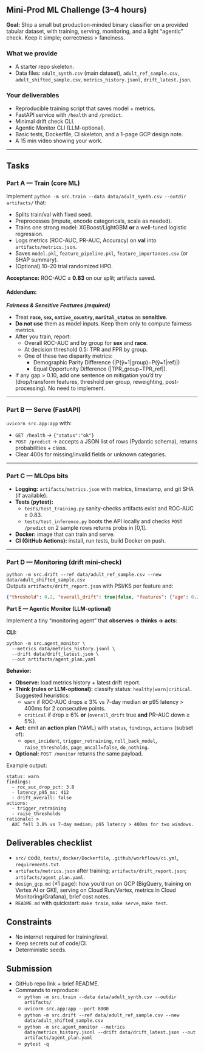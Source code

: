 ## **Mini-Prod ML Challenge (3–4 hours)**

**Goal:** Ship a small but production-minded binary classifier on a provided tabular dataset, with training, serving, monitoring, and a light “agentic” check. Keep it simple; correctness \> fanciness.

### **What we provide**

* A starter repo skeleton.  
* Data files: `adult_synth.csv` (main dataset), `adult_ref_sample.csv`, `adult_shifted_sample.csv`, `metrics_history.jsonl`, `drift_latest.json`.

### **Your deliverables**

* Reproducible training script that saves model \+ metrics.  
* FastAPI service with `/health` and `/predict`.  
* Minimal drift check CLI.  
* Agentic Monitor CLI (LLM-optional).  
* Basic tests, Dockerfile, CI skeleton, and a 1-page GCP design note.  
* A 15 min video showing your work.

---

## **Tasks**

### **Part A — Train (core ML)**

Implement `python -m src.train --data data/adult_synth.csv --outdir artifacts/` that:

* Splits train/val with fixed seed.  
* Preprocesses (impute, encode categoricals, scale as needed).  
* Trains one strong model: XGBoost/LightGBM **or** a well-tuned logistic regression.  
* Logs metrics (ROC-AUC, PR-AUC, Accuracy) on **val** into `artifacts/metrics.json`.  
* Saves `model.pkl`, `feature_pipeline.pkl`, `feature_importances.csv` (or SHAP summary).  
* (Optional) 10–20 trial randomized HPO.

**Acceptance:** ROC-AUC ≥ **0.83** on our split; artifacts saved.

#### Addendum:

***Fairness & Sensitive Features (required)***

* Treat **`race`, `sex`, `native_country`, `marital_status`** as **sensitive**.  
* **Do not use** them as model inputs. Keep them only to compute fairness metrics.  
* After you train, report:  
  * Overall ROC-AUC and by group for **sex** and **race**.  
  * At decision threshold 0.5: TPR and FPR by group.  
  * One of these two disparity metrics:   
    * Demographic Parity Difference (|P(ŷ=1|group)−P(ŷ=1|ref)|)   
    * Equal Opportunity Difference (|TPR\_group−TPR\_ref|).  
* If any gap \> 0.10, add one sentence on mitigation you’d try (drop/transform features, threshold per group, reweighting, post-processing). No need to implement.

---

### **Part B — Serve (FastAPI)**

`uvicorn src.app:app` with:

* `GET /health` → `{"status":"ok"}`  
* `POST /predict` → accepts a JSON list of rows (Pydantic schema), returns probabilities \+ class.  
* Clear 400s for missing/invalid fields or unknown categories.

---

### **Part C — MLOps bits**

* **Logging:** `artifacts/metrics.json` with metrics, timestamp, and git SHA (if available).  
* **Tests (pytest):**  
  * `tests/test_training.py` sanity-checks artifacts exist and ROC-AUC ≥ 0.83.  
  * `tests/test_inference.py` boots the API locally and checks `POST /predict` on 2 sample rows returns probs in \[0,1\].  
* **Docker:** image that can train and serve.  
* **CI (GitHub Actions):** install, run tests, build Docker on push.

---

### **Part D — Monitoring (drift mini-check)**

`python -m src.drift --ref data/adult_ref_sample.csv --new data/adult_shifted_sample.csv`  
Outputs `artifacts/drift_report.json` with PSI/KS per feature and:

```json
{"threshold": 0.2, "overall_drift": true|false, "features": {"age": 0.23, ...}}
```

**Part E — Agentic Monitor (LLM-optional)**

Implement a tiny “monitoring agent” that **observes → thinks → acts**:

**CLI:**

```shell
python -m src.agent_monitor \
  --metrics data/metrics_history.jsonl \
  --drift data/drift_latest.json \
  --out artifacts/agent_plan.yaml
```

**Behavior:**

* **Observe:** load metrics history \+ latest drift report.  
* **Think (rules or LLM-optional):** classify status: `healthy|warn|critical`. Suggested heuristics:  
  * `warn` if ROC-AUC drops ≥ 3% vs 7-day median **or** p95 latency \> 400ms for 2 consecutive points.  
  * `critical` if drop ≥ 6% **or** (`overall_drift` true **and** PR-AUC down ≥ 5%).  
* **Act:** emit an **action plan** (YAML) with `status`, `findings`, `actions` (subset of):  
  * `open_incident`, `trigger_retraining`, `roll_back_model`, `raise_thresholds`, `page_oncall=false`, `do_nothing`.  
* **Optional:** `POST /monitor` returns the same payload.

Example output:

```
status: warn
findings:
  - roc_auc_drop_pct: 3.8
  - latency_p95_ms: 412
  - drift_overall: false
actions:
  - trigger_retraining
  - raise_thresholds
rationale: >
  AUC fell 3.8% vs 7-day median; p95 latency > 400ms for two windows.
```

## **Deliverables checklist**

* `src/` code, `tests/`, `docker/Dockerfile`, `.github/workflows/ci.yml`, `requirements.txt`.  
* `artifacts/metrics.json` after training; `artifacts/drift_report.json`; `artifacts/agent_plan.yaml`.  
* `design_gcp.md` (≤1 page): how you’d run on GCP (BigQuery, training on Vertex AI or GKE, serving on Cloud Run/Vertex, metrics in Cloud Monitoring/Grafana), brief cost notes.  
* `README.md` with quickstart: `make train`, `make serve`, `make test`.

## **Constraints**

* No internet required for training/eval.  
* Keep secrets out of code/CI.  
* Deterministic seeds.

## **Submission**

* GitHub repo link \+ brief README.  
* Commands to reproduce:  
  * `python -m src.train --data data/adult_synth.csv --outdir artifacts/`  
  * `uvicorn src.app:app --port 8000`  
  * `python -m src.drift --ref data/adult_ref_sample.csv --new data/adult_shifted_sample.csv`  
  * `python -m src.agent_monitor --metrics data/metrics_history.jsonl --drift data/drift_latest.json --out artifacts/agent_plan.yaml`  
  * `pytest -q`